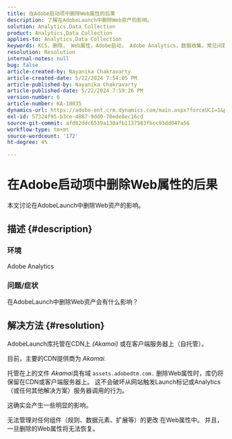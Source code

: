 ```yaml
---
title: 在Adobe启动项中删除Web属性的后果
description: 了解在AdobeLaunch中删除Web资产的影响。
solution: Analytics,Data Collection
product: Analytics,Data Collection
applies-to: Analytics,Data Collection
keywords: KCS，删除， Web属性，Adobe启动， Adobe Analytics，数据收集，常见问题解答
resolution: Resolution
internal-notes: null
bug: false
article-created-by: Nayanika Chakravarty
article-created-date: 5/22/2024 7:54:05 PM
article-published-by: Nayanika Chakravarty
article-published-date: 5/22/2024 7:59:26 PM
version-number: 6
article-number: KA-18035
dynamics-url: https://adobe-ent.crm.dynamics.com/main.aspx?forceUCI=1&pagetype=entityrecord&etn=knowledgearticle&id=f3389008-7518-ef11-9f8a-6045bd026dc7
exl-id: 57324f95-b3ce-4887-9dd0-70ede8ec16cd
source-git-commit: afd82ddc6539a130afb1137583fbcc93dd047a56
workflow-type: tm+mt
source-wordcount: '172'
ht-degree: 4%

---
```


# 在Adobe启动项中删除Web属性的后果


本文讨论在AdobeLaunch中删除Web资产的影响。

## 描述 {#description}


### <b>环境</b>

Adobe Analytics

### <b>问题/症状</b>

在AdobeLaunch中删除Web资产会有什么影响？


## 解决方法 {#resolution}


AdobeLaunch库托管在CDN上 *(Akamai)* 或在客户端服务器上（自托管）。

目前，主要的CDN提供商为 *Akamai*.

托管在上的文件 *Akamai*&#x200B;具有域 `assets.adobedtm.com.` 删除Web属性时，库仍将保留在CDN或客户端服务器上。 这不会破坏从网站触发Launch标记或Analytics（或任何其他解决方案）服务器调用的行为。

这确实会产生一些明显的影响。

无法管理对任何组件（规则、数据元素、扩展等）的更改 在Web属性中。 并且，一旦删除的Web属性将无法恢复。
